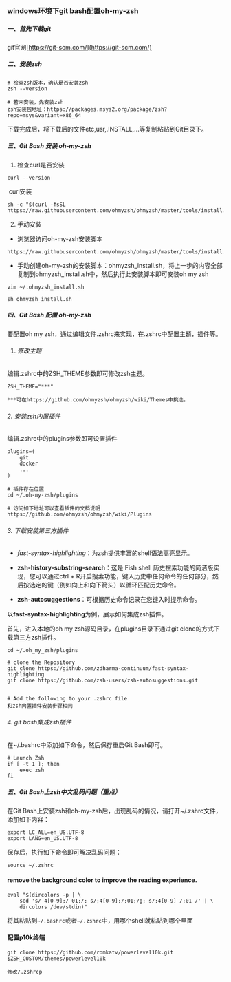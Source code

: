 ### windows环境下git bash配置oh-my-zsh

##### 一、首先下载git

git官网[https://git-scm.com/](https://git-scm.com/)

##### 二、安装zsh

```
# 检查zsh版本，确认是否安装zsh
zsh --version

# 若未安装，先安装zsh
zsh安装包地址：https://packages.msys2.org/package/zsh?repo=msys&variant=x86_64
```

下载完成后，将下载后的文件etc,usr,.INSTALL,...等复制粘贴到Git目录下。

##### 三、Git Bash 安装 oh-my-zsh

1. 检查curl是否安装

```
curl --version
```

​	curl安装

```
sh -c "$(curl -fsSL https://raw.githubusercontent.com/ohmyzsh/ohmyzsh/master/tools/install.sh)"
```



2. 手动安装

- 浏览器访问oh-my-zsh安装脚本


```
https://raw.githubusercontent.com/ohmyzsh/ohmyzsh/master/tools/install.sh
```

- 手动创建oh-my-zsh的安装脚本：ohmyzsh_install.sh，将上一步的内容全部复制到ohmyzsh_install.sh中，然后执行此安装脚本即可安装oh my zsh


```
vim ~/.ohmyzsh_install.sh

sh ohmyzsh_install.sh
```



##### 四、Git Bash 配置 oh-my-zsh

要配置oh my zsh，通过编辑文件.zshrc来实现，在.zshrc中配置主题，插件等。

1. ###### 修改主题

编辑.zshrc中的ZSH_THEME参数即可修改zsh主题。

```
ZSH_THEME="***"

***可在https://github.com/ohmyzsh/ohmyzsh/wiki/Themes中挑选。
```

###### 	2. 安装zsh内置插件

编辑.zshrc中的plugins参数即可设置插件

```
plugins=(
	git
	docker
	...
)

# 插件存在位置
cd ~/.oh-my-zsh/plugins

# 访问如下地址可以查看插件的文档说明
https://github.com/ohmyzsh/ohmyzsh/wiki/Plugins
```



###### 	3. 下载安装第三方插件

- *fast-syntax-highlighting*：为zsh提供丰富的shell语法高亮显示。
- **zsh-history-substring-search**：这是 Fish shell 历史搜索功能的简洁版实现，您可以通过ctrl + R开启搜索功能，键入历史中任何命令的任何部分，然后按选定的键（例如向上和向下箭头）以循环匹配历史命令。

- **zsh-autosuggestions**：可根据历史命令记录在您键入时提示命令。

以**fast-syntax-highlighting**为例，展示如何集成zsh插件。

首先，进入本地的oh my zsh源码目录，在plugins目录下通过git clone的方式下载第三方zsh插件。

```
cd ~/.oh_my_zsh/plugins

# clone the Repository
git clone https://github.com/zdharma-continuum/fast-syntax-highlighting
git clone https://github.com/zsh-users/zsh-autosuggestions.git


# Add the following to your .zshrc file
和zsh内置插件安装步骤相同
```



###### 	4. git bash集成zsh插件

在~/.bashrc中添加如下命令，然后保存重启Git Bash即可。

```
# Launch Zsh
if [ -t 1 ]; then
    exec zsh
fi
```



##### 五、Git Bash上zsh中文乱码问题（重点）

在Git Bash上安装zsh和oh-my-zsh后，出现乱码的情况，请打开~/.zshrc文件，添加如下内容：

```
export LC_ALL=en_US.UTF-8
export LANG=en_US.UTF-8
```

保存后，执行如下命令即可解决乱码问题：

```
source ~/.zshrc
```





#### remove the background color to improve the reading experience.
```
eval "$(dircolors -p | \
    sed 's/ 4[0-9];/ 01;/; s/;4[0-9];/;01;/g; s/;4[0-9] /;01 /' | \
    dircolors /dev/stdin)"
```

将其粘贴到`~/.bashrc`或者`~/.zshrc`中，用哪个shell就粘贴到哪个里面



#### 配置p10k终端

```
git clone https://github.com/romkatv/powerlevel10k.git $ZSH_CUSTOM/themes/powerlevel10k

修改/.zshrcp
```
